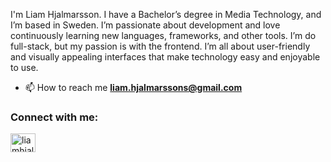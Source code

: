 I'm Liam Hjalmarsson. I have a Bachelor’s degree in Media Technology, and I’m based in Sweden. I’m passionate about development and love continuously learning new languages, frameworks, and other tools.
I’m do full-stack, but my passion is with the frontend. I’m all about user-friendly and visually appealing interfaces that make technology easy and enjoyable to use.

- 📫 How to reach me **liam.hjalmarssons@gmail.com**

<h3 align="left">Connect with me:</h3>
<p align="left">
<a href="https://linkedin.com/in/liamhjalmarsson" target="blank"><img align="center" src="https://raw.githubusercontent.com/rahuldkjain/github-profile-readme-generator/master/src/images/icons/Social/linked-in-alt.svg" alt="liamhjalmarsson" height="30" width="40" /></a>
</p>
